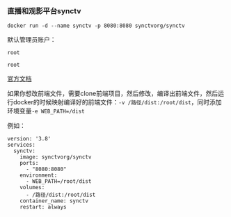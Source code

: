 ### 直播和观影平台synctv

```
docker run -d --name synctv -p 8080:8080 synctvorg/synctv
```

默认管理员账户：
```
root
```
```
root
```

[官方文档](https://synctv.wiki/#/zh-cn/quickstart)



如果你想改前端文件，需要clone前端项目，然后修改，编译出前端文件，然后运行docker的时候映射编译好的前端文件：`-v /路径/dist:/root/dist`，同时添加环境变量`-e WEB_PATH=/dist`


例如：
```
version: '3.8'
services:
  synctv:
    image: synctvorg/synctv
    ports:
      - "8080:8080"
    environment:
      - WEB_PATH=/root/dist
    volumes:
      - /路径/dist:/root/dist
    container_name: synctv
    restart: always
```
